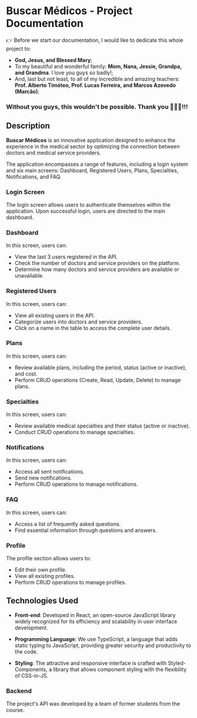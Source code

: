 # Buscar Médicos - Project Documentation

👉 Before we start our documentation, I would like to dedicate this whole project to:

- **God, Jesus, and Blessed Mary**;
- To my beautiful and wonderful family: **Mom, Nana, Jessie, Grandpa, and Grandma**. I love you guys so badly!;
- And, last but not least, to all of my incredible and amazing teachers: **Prof. Alberto Timóteo, Prof. Lucas Ferreira, and Marcos Azevedo (Marcão)**;

### Without you guys, this wouldn't be possible. Thank you 💖💖💖!!!

## Description

**Buscar Médicos** is an innovative application designed to enhance the experience in the medical sector by optimizing the connection between doctors and medical service providers.

The application encompasses a range of features, including a login system and six main screens: Dashboard, Registered Users, Plans, Specialties, Notifications, and FAQ.

### Login Screen

The login screen allows users to authenticate themselves within the application. Upon successful login, users are directed to the main dashboard.

### Dashboard

In this screen, users can:

- View the last 3 users registered in the API.
- Check the number of doctors and service providers on the platform.
- Determine how many doctors and service providers are available or unavailable.

### Registered Users

In this screen, users can:

- View all existing users in the API.
- Categorize users into doctors and service providers.
- Click on a name in the table to access the complete user details.

### Plans

In this screen, users can:

- Review available plans, including the period, status (active or inactive), and cost.
- Perform CRUD operations (Create, Read, Update, Delete) to manage plans.

### Specialties

In this screen, users can:

- Review available medical specialties and their status (active or inactive).
- Conduct CRUD operations to manage specialties.

### Notifications

In this screen, users can:

- Access all sent notifications.
- Send new notifications.
- Perform CRUD operations to manage notifications.

### FAQ

In this screen, users can:

- Access a list of frequently asked questions.
- Find essential information through questions and answers.

### Profile

The profile section allows users to:

- Edit their own profile.
- View all existing profiles.
- Perform CRUD operations to manage profiles.

## Technologies Used
- **Front-end**: Developed in React, an open-source JavaScript library widely recognized for its efficiency and scalability in user interface development.

- **Programming Language**: We use TypeScript, a language that adds static typing to JavaScript, providing greater security and productivity to the code.

- **Styling**: The attractive and responsive interface is crafted with Styled-Components, a library that allows component styling with the flexibility of CSS-in-JS.

### Backend

The project's API was developed by a team of former students from the course.